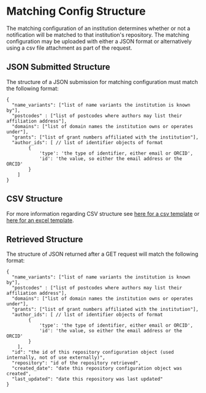 # Matching Config Structure

The matching configuration of an institution determines whether or not a notification will be matched to that institution's repository. The matching configuration may be uploaded with either a JSON format or alternatively using a csv file attachment as part of the request. 

## JSON Submitted Structure
The structure of a JSON submission for matching configuration must match the following format: 
```
{
  "name_variants": ["list of name variants the institution is known by"],
  "postcodes" : ["list of postcodes where authors may list their affiliation address"],
  "domains": ["list of domain names the institution owns or operates under"],
  "grants": ["list of grant numbers affiliated with the institution"],
  "author_ids": [ // list of identifier objects of format
		{
			'type': 'the type of identifier, either email or ORCID', 
			'id': 'the value, so either the email address or the ORCID'
		}
	]
}
```

## CSV Structure
For more information regarding CSV structure see [here for a csv template](http://pubrouter.jisc.ac.uk/static/csvtemplate.csv) or [here for an excel template](https://pubrouter.jisc.ac.uk/static/csvtemplate_router_matching_params_XLS_FORMAT.xlsx).

## Retrieved Structure
The structure of JSON returned after a GET request will match the following format: 
```
{
  "name_variants": ["list of name variants the institution is known by"],
  "postcodes" : ["list of postcodes where authors may list their affiliation address"],
  "domains": ["list of domain names the institution owns or operates under"],
  "grants": ["list of grant numbers affiliated with the institution"],
  "author_ids": [ // list of identifier objects of format
		{
			'type': 'the type of identifier, either email or ORCID', 
			'id': 'the value, so either the email address or the ORCID'
		}
	],
  "id": "the id of this repository configuration object (used internally, not of use externally)",
  "repository": "id of the repository retrieved",
  "created_date": "date this repository configuration object was created",
  "last_updated": "date this repository was last updated"
}
```
  
